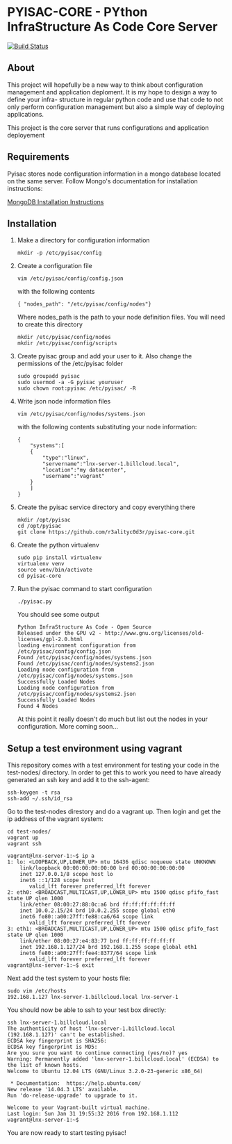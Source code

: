 # PYISAC-CORE - PYthon InfraStructure As Code Core Server

[![Build Status](https://travis-ci.org/r3alityc0d3r/pyisac-core.svg?branch=master)](https://travis-ci.org/r3alityc0d3r/pyisac-core)

## About

This project will hopefully be a new way to think about configuration management
and application deploment.  It is my hope to design a way to define your infra-
structure in regular python code and use that code to not only perform 
configuration management but also a simple way of deploying applications.

This project is the core server that runs configurations and application
deployement

## Requirements

Pyisac stores node configuration information in a mongo database located on the
same server.  Follow Mongo's documentation for installation instructions:

[MongoDB Installation Instructions](https://docs.mongodb.org/manual/administration/install-on-linux/)

## Installation

1. Make a directory for configuration information

    ```
    mkdir -p /etc/pyisac/config
    ```

2. Create a configuration file

    ```
    vim /etc/pyisac/config/config.json
    ```

    with the following contents

    ```
    { "nodes_path": "/etc/pyisac/config/nodes"} 
    ```

    Where nodes_path is the path to your node definition files.  You will need
    to create this directory

    ```
    mkdir /etc/pyisac/config/nodes
    mkdir /etc/pyisac/config/scripts
    ```
3. Create pyisac group and add your user to it. Also change the permissions of the /etc/pyisac folder


    ```
    sudo groupadd pyisac
    sudo usermod -a -G pyisac youruser
    sudo chown root:pyisac /etc/pyisac/ -R
    ```
 
3. Write json node information files

    ```
    vim /etc/pyisac/config/nodes/systems.json
    ```

    with the following contents substituting your node information:

    ```
    {
        "systems":[
        {
            "type":"linux", 
            "servername":"lnx-server-1.billcloud.local", 
            "location":"my datacenter",
            "username":"vagrant"
        }
        ]
    }
    ```

4. Create the pyisac service directory and copy everything there

    ```
    mkdir /opt/pyisac
    cd /opt/pyisac
    git clone https://github.com/r3alityc0d3r/pyisac-core.git
    ```

5. Create the python virtualenv

    ```
    sudo pip install virtualenv
    virtualenv venv
    source venv/bin/activate
    cd pyisac-core
    ```

6. Run the pyisac command to start configuration

    ```
    ./pyisac.py
    ```
    You should see some output

    ```
    Python InfraStructure As Code - Open Source
    Released under the GPU v2 - http://www.gnu.org/licenses/old-licenses/gpl-2.0.html
    loading environment configuration from /etc/pyisac/config/config.json
    Found /etc/pyisac/config/nodes/systems.json
    Found /etc/pyisac/config/nodes/systems2.json
    Loading node configuration from /etc/pyisac/config/nodes/systems.json
    Successfully Loaded Nodes
    Loading node configuration from /etc/pyisac/config/nodes/systems2.json
    Successfully Loaded Nodes
    Found 4 Nodes
    ```

    At this point it really doesn't do much but list out the nodes in your
    configuration. More coming soon...

## Setup a test environment using vagrant

This repository comes with a test environment for testing your code in 
the test-nodes/ directory.  In order to get this to work you need to have
already generated an ssh key and add it to the ssh-agent:

```
ssh-keygen -t rsa
ssh-add ~/.ssh/id_rsa
```

Go to the test-nodes direstory and do a vagrant up.  Then login and get the ip
address of the vagrant system:

```
cd test-nodes/
vagrant up
vagrant ssh

vagrant@lnx-server-1:~$ ip a
1: lo: <LOOPBACK,UP,LOWER_UP> mtu 16436 qdisc noqueue state UNKNOWN 
    link/loopback 00:00:00:00:00:00 brd 00:00:00:00:00:00
    inet 127.0.0.1/8 scope host lo
    inet6 ::1/128 scope host 
       valid_lft forever preferred_lft forever
2: eth0: <BROADCAST,MULTICAST,UP,LOWER_UP> mtu 1500 qdisc pfifo_fast state UP qlen 1000
    link/ether 08:00:27:88:0c:a6 brd ff:ff:ff:ff:ff:ff
    inet 10.0.2.15/24 brd 10.0.2.255 scope global eth0
    inet6 fe80::a00:27ff:fe88:ca6/64 scope link 
       valid_lft forever preferred_lft forever
3: eth1: <BROADCAST,MULTICAST,UP,LOWER_UP> mtu 1500 qdisc pfifo_fast state UP qlen 1000
    link/ether 08:00:27:e4:83:77 brd ff:ff:ff:ff:ff:ff
    inet 192.168.1.127/24 brd 192.168.1.255 scope global eth1
    inet6 fe80::a00:27ff:fee4:8377/64 scope link 
       valid_lft forever preferred_lft forever
vagrant@lnx-server-1:~$ exit
```

Next add the test system to your hosts file:

```
sudo vim /etc/hosts
192.168.1.127 lnx-server-1.billcloud.local lnx-server-1
```

You should now be able to ssh to your test box directly:

```
ssh lnx-server-1.billcloud.local
The authenticity of host 'lnx-server-1.billcloud.local (192.168.1.127)' can't be established.
ECDSA key fingerprint is SHA256:
ECDSA key fingerprint is MD5:
Are you sure you want to continue connecting (yes/no)? yes
Warning: Permanently added 'lnx-server-1.billcloud.local' (ECDSA) to the list of known hosts.
Welcome to Ubuntu 12.04 LTS (GNU/Linux 3.2.0-23-generic x86_64)

 * Documentation:  https://help.ubuntu.com/
New release '14.04.3 LTS' available.
Run 'do-release-upgrade' to upgrade to it.

Welcome to your Vagrant-built virtual machine.
Last login: Sun Jan 31 19:55:32 2016 from 192.168.1.112
vagrant@lnx-server-1:~$
```

You are now ready to start testing pyisac!
